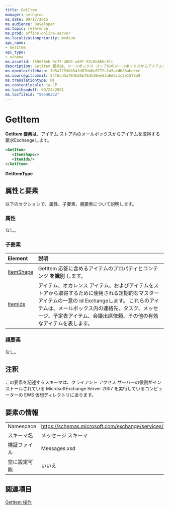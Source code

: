 ```yaml
---
title: GetItem
manager: sethgros
ms.date: 09/17/2015
ms.audience: Developer
ms.topic: reference
ms.prod: office-online-server
ms.localizationpriority: medium
api_name:
- GetItem
api_type:
- schema
ms.assetid: 769df8eb-9c72-48b5-a49f-82c6b86bc5fc
description: GetItem 要素は、メールボックス ストア内のメールボックスからアイテムを取得する要求Exchangeします。
ms.openlocfilehash: 7d5a7253db54fd67bb8e8772c2a5aedb86abdeee
ms.sourcegitcommit: 54f6cd5a704b36b76d110ee53a6d6c1c3e15f5a9
ms.translationtype: MT
ms.contentlocale: ja-JP
ms.lasthandoff: 09/24/2021
ms.locfileid: "59546232"
---
```

# <a name="getitem"></a>GetItem

**GetItem 要素は**、アイテム ストア内のメールボックスからアイテムを取得する要求Exchangeします。 
  
```xml
<GetItem>
   <ItemShape/>
   <ItemIds/>
</GetItem>
```

 **GetItemType**
## <a name="attributes-and-elements"></a>属性と要素

以下のセクションで、属性、子要素、親要素について説明します。
  
### <a name="attributes"></a>属性

なし。
  
### <a name="child-elements"></a>子要素

|**Element**|**説明**|
|:-----|:-----|
|[ItemShape](itemshape.md) <br/> |GetItem 応答に含めるアイテムのプロパティとコンテンツ **を識別** します。  <br/> |
|[ItemIds](itemids.md) <br/> |アイテム、オカレンス アイテム、およびアイテムをストアから取得するために使用される定期的なマスター アイテムの一意の id Exchangeします。 これらのアイテムは、メールボックス内の連絡先、タスク、メッセージ、予定表アイテム、会議出席依頼、その他の有効なアイテムを表します。  <br/> |
   
### <a name="parent-elements"></a>親要素

なし。
  
## <a name="remarks"></a>注釈

この要素を記述するスキーマは、クライアント アクセス サーバーの役割がインストールされている MicrosoftExchange Server 2007 を実行しているコンピューターの EWS 仮想ディレクトリにあります。
  
## <a name="element-information"></a>要素の情報

|||
|:-----|:-----|
|Namespace  <br/> |https://schemas.microsoft.com/exchange/services/2006/messages  <br/> |
|スキーマ名  <br/> |メッセージ スキーマ  <br/> |
|検証ファイル  <br/> |Messages.xsd  <br/> |
|空に設定可能  <br/> |いいえ  <br/> |
   
## <a name="see-also"></a>関連項目



[GetItem 操作](getitem-operation.md)

